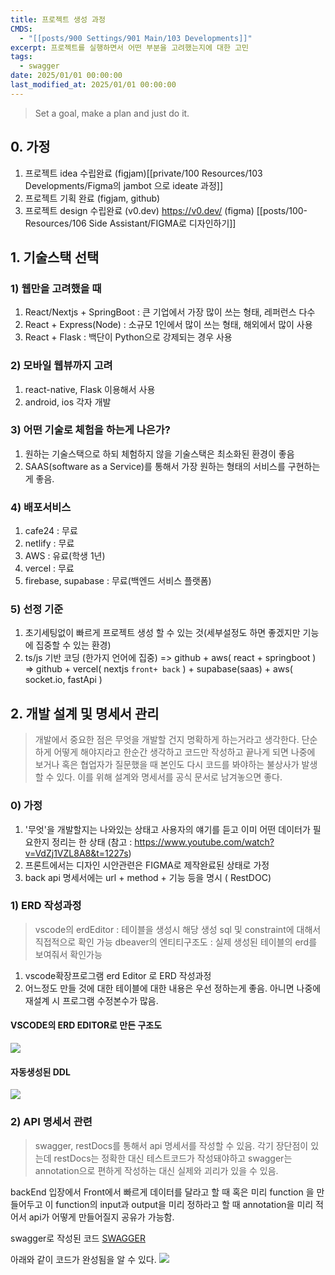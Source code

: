 ```yaml
---
title: 프로젝트 생성 과정
CMDS:
  - "[[posts/900 Settings/901 Main/103 Developments]]"
excerpt: 프로젝트를 실행하면서 어떤 부분을 고려했는지에 대한 고민
tags:
  - swagger
date: 2025/01/01 00:00:00
last_modified_at: 2025/01/01 00:00:00
---
```

> Set a goal, make a plan and just do it.
## 0. 가정
1. 프로젝트 idea 수립완료 (figjam)[[private/100 Resources/103 Developments/Figma의 jambot 으로 ideate 과정]]
2. 프로젝트 기획 완료 (figjam,  github) 
3. 프로젝트 design 수립완료 (v0.dev) https://v0.dev/    (figma) [[posts/100-Resources/106 Side Assistant/FIGMA로 디자인하기]]

## 1. 기술스택 선택
### 1) 웹만을 고려했을 때
1. React/Nextjs + SpringBoot : 큰 기업에서 가장 많이 쓰는 형태, 레퍼런스 다수
2. React + Express(Node) : 소규모 1인에서 많이 쓰는 형태, 해외에서 많이 사용
3. React + Flask : 백단이 Python으로 강제되는 경우 사용

### 2) 모바일 웹뷰까지 고려
1. react-native, Flask 이용해서 사용
2. android, ios 각자 개발

### 3) 어떤 기술로 체험을 하는게 나은가?
1. 원하는 기술스택으로 하되 체험하지 않을 기술스택은 최소화된 환경이 좋음
2. SAAS(software as a Service)를 통해서 가장 원하는 형태의 서비스를 구현하는게 좋음.

### 4) 배포서비스
1. cafe24 : 무료
2. netlify : 무료
3. AWS : 유료(학생 1년)
4. vercel : 무료
5. firebase, supabase : 무료(백엔드 서비스 플랫폼)

### 5) 선정 기준
1. 초기세팅없이 빠르게 프로젝트 생성 할 수 있는 것(세부설정도 하면 좋겠지만 기능에 집중할 수 있는 환경)
2. ts/js 기반 코딩 (한가지 언어에 집중)
=> github + aws( react + springboot )
=> github + vercel( nextjs `front+ back` )  + supabase(saas) + aws( socket.io, fastApi )   

## 2. 개발 설계 및 명세서 관리
>  개발에서 중요한 점은 무엇을 개발할 건지 명확하게 하는거라고 생각한다. 단순하게 어떻게 해야지라고 한순간 생각하고 코드만 작성하고 끝나게 되면 나중에 보거나 혹은 협업자가 질문했을 때 본인도 다시 코드를 봐야하는 불상사가 발생할 수 있다. 이를 위해 설계와 명세서를 공식 문서로 남겨놓으면 좋다.
### 0) 가정
1. '무엇'을 개발할지는 나와있는 상태고 사용자의 얘기를 듣고 이미 어떤 데이터가 필요한지 정리는 한 상태 (참고 : https://www.youtube.com/watch?v=VdZj1VZL8A8&t=1227s)
2. 프론트에서는 디자인 시안관련은 FIGMA로 제작완료된 상태로 가정
3. back api 명세서에는 url + method + 기능 등을 명시 (  RestDOC)

### 1) ERD 작성과정
> vscode의 erdEditor : 테이블을 생성시 해당 생성 sql 및 constraint에 대해서 직접적으로 확인 가능
> dbeaver의 엔티티구조도 : 실제 생성된 테이블의 erd를 보여줘서 확인가능
1. vscode확장프로그램 erd Editor 로 ERD 작성과정
2. 어느정도 만들 것에 대한 테이블에 대한 내용은 우선 정하는게 좋음. 아니면 나중에 재설계 시 프로그램 수정본수가 많음.



#### VSCODE의 ERD EDITOR로 만든 구조도
![](_md파일/Pasted%20image%2020250105155516.png)

#### 자동생성된 DDL
![](_md파일/Pasted%20image%2020250105155542.png)

### 2) API 명세서 관련
> swagger, restDocs를 통해서 api 명세서를 작성할 수 있음. 각기 장단점이 있는데 restDocs는 정확한 대신 테스트코드가 작성돼야하고 swagger는 annotation으로 편하게 작성하는 대신 실제와 괴리가 있을 수 있음.

backEnd 입장에서 Front에서 빠르게 데이터를 달라고 할 때 혹은 미리 function 을 만들어두고 이 function의 input과 output을 미리 정하라고 할 때 annotation을 미리 적어서 api가 어떻게 만들어질지 공유가 가능함.

swagger로 작성된 코드 [SWAGGER](_github_open/Back/SWAGGER.md)

아래와 같이 코드가 완성됨을 알 수 있다.
![](_md파일/Pasted%20image%2020250105161214.png)

